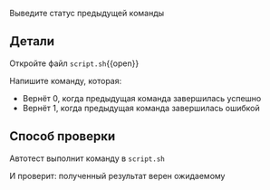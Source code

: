 Выведите статус предыдущей команды

## Детали

Откройте файл `script.sh`{{open}}

Напишите команду, которая:

- Вернёт 0, когда предыдущая команда завершилась успешно
- Вернёт 1, когда предыдущая команда завершилась ошибкой

## Способ проверки

Автотест выполнит команду в `script.sh`

И проверит: полученный результат верен ожидаемому